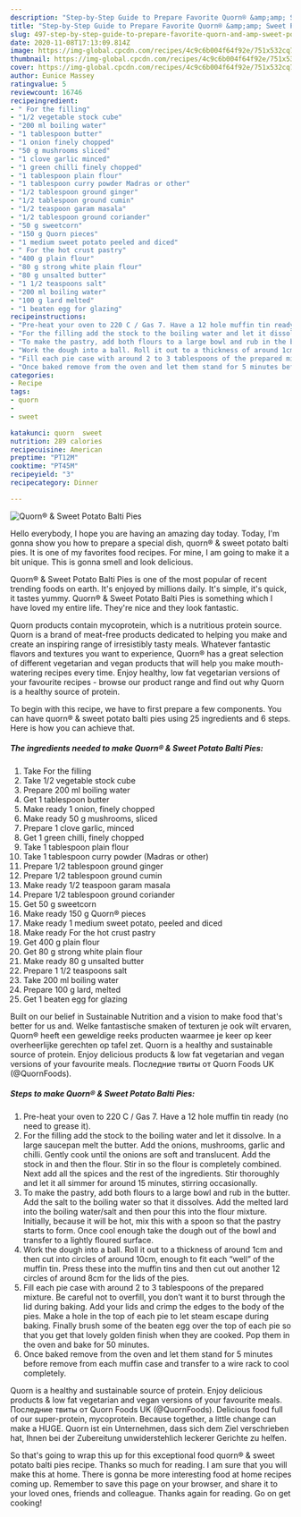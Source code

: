 ```yaml
---
description: "Step-by-Step Guide to Prepare Favorite Quorn® &amp;amp; Sweet Potato Balti Pies"
title: "Step-by-Step Guide to Prepare Favorite Quorn® &amp;amp; Sweet Potato Balti Pies"
slug: 497-step-by-step-guide-to-prepare-favorite-quorn-and-amp-sweet-potato-balti-pies
date: 2020-11-08T17:13:09.814Z
image: https://img-global.cpcdn.com/recipes/4c9c6b004f64f92e/751x532cq70/quorn-sweet-potato-balti-pies-recipe-main-photo.jpg
thumbnail: https://img-global.cpcdn.com/recipes/4c9c6b004f64f92e/751x532cq70/quorn-sweet-potato-balti-pies-recipe-main-photo.jpg
cover: https://img-global.cpcdn.com/recipes/4c9c6b004f64f92e/751x532cq70/quorn-sweet-potato-balti-pies-recipe-main-photo.jpg
author: Eunice Massey
ratingvalue: 5
reviewcount: 16746
recipeingredient:
- " For the filling"
- "1/2 vegetable stock cube"
- "200 ml boiling water"
- "1 tablespoon butter"
- "1 onion finely chopped"
- "50 g mushrooms sliced"
- "1 clove garlic minced"
- "1 green chilli finely chopped"
- "1 tablespoon plain flour"
- "1 tablespoon curry powder Madras or other"
- "1/2 tablespoon ground ginger"
- "1/2 tablespoon ground cumin"
- "1/2 teaspoon garam masala"
- "1/2 tablespoon ground coriander"
- "50 g sweetcorn"
- "150 g Quorn pieces"
- "1 medium sweet potato peeled and diced"
- " For the hot crust pastry"
- "400 g plain flour"
- "80 g strong white plain flour"
- "80 g unsalted butter"
- "1 1/2 teaspoons salt"
- "200 ml boiling water"
- "100 g lard melted"
- "1 beaten egg for glazing"
recipeinstructions:
- "Pre-heat your oven to 220 C / Gas 7. Have a 12 hole muffin tin ready (no need to grease it)."
- "For the filling add the stock to the boiling water and let it dissolve. In a large saucepan melt the butter. Add the onions, mushrooms, garlic and chilli. Gently cook until the onions are soft and translucent. Add the stock in and then the flour. Stir in so the flour is completely combined. Next add all the spices and the rest of the ingredients. Stir thoroughly and let it all simmer for around 15 minutes, stirring occasionally."
- "To make the pastry, add both flours to a large bowl and rub in the butter. Add the salt to the boiling water so that it dissolves. Add the melted lard into the boiling water/salt and then pour this into the flour mixture. Initially, because it will be hot, mix this with a spoon so that the pastry starts to form. Once cool enough take the dough out of the bowl and transfer to a lightly floured surface."
- "Work the dough into a ball. Roll it out to a thickness of around 1cm and then cut into circles of around 10cm, enough to fit each “well” of the muffin tin. Press these into the muffin tins and then cut out another 12 circles of around 8cm for the lids of the pies."
- "Fill each pie case with around 2 to 3 tablespoons of the prepared mixture. Be careful not to overfill, you don’t want it to burst through the lid during baking. Add your lids and crimp the edges to the body of the pies. Make a hole in the top of each pie to let steam escape during baking. Finally brush some of the beaten egg over the top of each pie so that you get that lovely golden finish when they are cooked. Pop them in the oven and bake for 50 minutes."
- "Once baked remove from the oven and let them stand for 5 minutes before remove from each muffin case and transfer to a wire rack to cool completely."
categories:
- Recipe
tags:
- quorn
- 
- sweet

katakunci: quorn  sweet 
nutrition: 289 calories
recipecuisine: American
preptime: "PT12M"
cooktime: "PT45M"
recipeyield: "3"
recipecategory: Dinner

---
```



![Quorn® &amp; Sweet Potato Balti Pies](https://img-global.cpcdn.com/recipes/4c9c6b004f64f92e/751x532cq70/quorn-sweet-potato-balti-pies-recipe-main-photo.jpg)

Hello everybody, I hope you are having an amazing day today. Today, I'm gonna show you how to prepare a special dish, quorn® &amp; sweet potato balti pies. It is one of my favorites food recipes. For mine, I am going to make it a bit unique. This is gonna smell and look delicious.

Quorn® &amp; Sweet Potato Balti Pies is one of the most popular of recent trending foods on earth. It's enjoyed by millions daily. It's simple, it's quick, it tastes yummy. Quorn® &amp; Sweet Potato Balti Pies is something which I have loved my entire life. They're nice and they look fantastic.

Quorn products contain mycoprotein, which is a nutritious protein source. Quorn is a brand of meat-free products dedicated to helping you make and create an inspiring range of irresistibly tasty meals. Whatever fantastic flavors and textures you want to experience, Quorn® has a great selection of different vegetarian and vegan products that will help you make mouth-watering recipes every time. Enjoy healthy, low fat vegetarian versions of your favourite recipes - browse our product range and find out why Quorn is a healthy source of protein.


To begin with this recipe, we have to first prepare a few components. You can have quorn® &amp; sweet potato balti pies using 25 ingredients and 6 steps. Here is how you can achieve that.

<!--inarticleads1-->

##### The ingredients needed to make Quorn® &amp; Sweet Potato Balti Pies:

1. Take  For the filling
1. Take 1/2 vegetable stock cube
1. Prepare 200 ml boiling water
1. Get 1 tablespoon butter
1. Make ready 1 onion, finely chopped
1. Make ready 50 g mushrooms, sliced
1. Prepare 1 clove garlic, minced
1. Get 1 green chilli, finely chopped
1. Take 1 tablespoon plain flour
1. Take 1 tablespoon curry powder (Madras or other)
1. Prepare 1/2 tablespoon ground ginger
1. Prepare 1/2 tablespoon ground cumin
1. Make ready 1/2 teaspoon garam masala
1. Prepare 1/2 tablespoon ground coriander
1. Get 50 g sweetcorn
1. Make ready 150 g Quorn® pieces
1. Make ready 1 medium sweet potato, peeled and diced
1. Make ready  For the hot crust pastry
1. Get 400 g plain flour
1. Get 80 g strong white plain flour
1. Make ready 80 g unsalted butter
1. Prepare 1 1/2 teaspoons salt
1. Take 200 ml boiling water
1. Prepare 100 g lard, melted
1. Get 1 beaten egg for glazing


Built on our belief in Sustainable Nutrition and a vision to make food that&#39;s better for us and. Welke fantastische smaken of texturen je ook wilt ervaren, Quorn® heeft een geweldige reeks producten waarmee je keer op keer overheerlijke gerechten op tafel zet. Quorn is a healthy and sustainable source of protein. Enjoy delicious products &amp; low fat vegetarian and vegan versions of your favourite meals. Последние твиты от Quorn Foods UK (@QuornFoods). 

<!--inarticleads2-->

##### Steps to make Quorn® &amp; Sweet Potato Balti Pies:

1. Pre-heat your oven to 220 C / Gas 7. Have a 12 hole muffin tin ready (no need to grease it).
1. For the filling add the stock to the boiling water and let it dissolve. In a large saucepan melt the butter. Add the onions, mushrooms, garlic and chilli. Gently cook until the onions are soft and translucent. Add the stock in and then the flour. Stir in so the flour is completely combined. Next add all the spices and the rest of the ingredients. Stir thoroughly and let it all simmer for around 15 minutes, stirring occasionally.
1. To make the pastry, add both flours to a large bowl and rub in the butter. Add the salt to the boiling water so that it dissolves. Add the melted lard into the boiling water/salt and then pour this into the flour mixture. Initially, because it will be hot, mix this with a spoon so that the pastry starts to form. Once cool enough take the dough out of the bowl and transfer to a lightly floured surface.
1. Work the dough into a ball. Roll it out to a thickness of around 1cm and then cut into circles of around 10cm, enough to fit each “well” of the muffin tin. Press these into the muffin tins and then cut out another 12 circles of around 8cm for the lids of the pies.
1. Fill each pie case with around 2 to 3 tablespoons of the prepared mixture. Be careful not to overfill, you don’t want it to burst through the lid during baking. Add your lids and crimp the edges to the body of the pies. Make a hole in the top of each pie to let steam escape during baking. Finally brush some of the beaten egg over the top of each pie so that you get that lovely golden finish when they are cooked. Pop them in the oven and bake for 50 minutes.
1. Once baked remove from the oven and let them stand for 5 minutes before remove from each muffin case and transfer to a wire rack to cool completely.


Quorn is a healthy and sustainable source of protein. Enjoy delicious products &amp; low fat vegetarian and vegan versions of your favourite meals. Последние твиты от Quorn Foods UK (@QuornFoods). Delicious food full of our super-protein, mycoprotein. Because together, a little change can make a HUGE. Quorn ist ein Unternehmen, dass sich dem Ziel verschrieben hat, Ihnen bei der Zubereitung unwiderstehlich leckerer Gerichte zu helfen. 

So that's going to wrap this up for this exceptional food quorn® &amp; sweet potato balti pies recipe. Thanks so much for reading. I am sure that you will make this at home. There is gonna be more interesting food at home recipes coming up. Remember to save this page on your browser, and share it to your loved ones, friends and colleague. Thanks again for reading. Go on get cooking!
